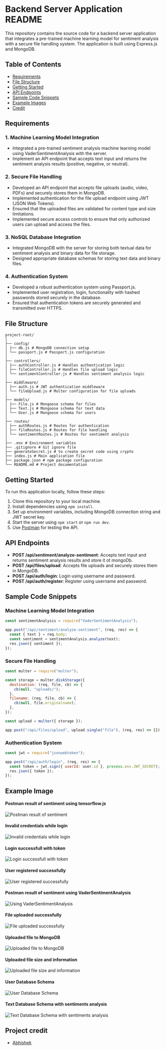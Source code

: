 # Backend Server Application README

This repository contains the source code for a backend server application that integrates a pre-trained machine learning model for sentiment analysis with a secure file handling system. The application is built using Express.js and MongoDB.

## Table of Contents

- [Requirements](#requirements)
- [File Structure](#file-structure)
- [Getting Started](#getting-started)
- [API Endpoints](#api-endpoints)
- [Sample Code Snippets](#sample-code-snippets)
- [Example Images](#example-image)
- [Credit](#project-credit)

## Requirements

### 1. Machine Learning Model Integration

- Integrated a pre-trained sentiment analysis machine learning model using VaderSentimentAnalysis with the server.
- Implement an API endpoint that accepts text input and returns the sentiment analysis results (positive, negative, or neutral).

### 2. Secure File Handling

- Developed an API endpoint that accepts file uploads (audio, video, PDFs) and securely stores them in MongoDB.
- Implemented authentication for the file upload endpoint using JWT (JSON Web Tokens).
- Ensured that the uploaded files are validated for content type and size limitations.
- Implemented secure access controls to ensure that only authorized users can upload and access the files.

### 3. NoSQL Database Integration

- Integrated MongoDB with the server for storing both textual data for sentiment analysis and binary data for file storage.
- Designed appropriate database schemas for storing text data and binary files.

### 4. Authentication System

- Developed a robust authentication system using Passport.js.
- Implemented user registration, login, functionality with hashed passwords stored securely in the database.
- Ensured that authentication tokens are securely generated and transmitted over HTTPS.

## File Structure

```
project-root/
│
├── config/
│ ├── db.js # MongoDB connection setup
│ └── passport.js # Passport.js configuration
│
├── controllers/
│ ├── authController.js # Handles authentication logic
│ ├── fileController.js # Handles file upload logic
│ └── sentimentController.js # Handles sentiment analysis logic
│
├── middleware/
│ ├── auth.js # JWT authentication middleware
│ └── fileUpload.js # Multer configuration for file uploads
│
├── models/
│ ├── File.js # Mongoose schema for files
│ ├── Text.js # Mongoose schema for text data
│ └── User.js # Mongoose schema for users
│
├── routes/
│ ├── authRoutes.js # Routes for authentication
│ ├── fileRoutes.js # Routes for file handling
│ └── sentimentRoutes.js # Routes for sentiment analysis
│
├── .env # Environment variables
├── .gitignore # Git ignore file
├── generateSecret.js # to create secret code using crypto
├── index.js # Main application file
├── package.json # npm package configuration
└── README.md # Project documentation
```

## Getting Started

To run this application locally, follow these steps:

1. Clone this repository to your local machine.
2. Install dependencies using `npm install`.
3. Set up environment variables, including MongoDB connection string and JWT secret key.
4. Start the server using `npm start` or `npm run dev`.
5. Use [Postman](https://www.postman.com/) for testing the API.

## API Endpoints

- **POST /api/sentiment/analyze-sentiment**: Accepts text input and returns sentiment analysis results and store it ot mongoDb.
- **POST /api/files/upload**: Accepts file uploads and securely stores them in MongoDB.
- **POST /api/auth/login**: Login using username and password.
- **POST /api/auth/register**: Register using username and password.

## Sample Code Snippets

### Machine Learning Model Integration

```javascript
const sentimentAnalysis = require("VaderSentimentAnalysis");

app.post("/api/sentiment/analyze-sentiment", (req, res) => {
  const { text } = req.body;
  const sentiment = sentimentAnalysis.analyze(text);
  res.json({ sentiment });
});
```

### Secure File Handling

```javascript
const multer = require("multer");

const storage = multer.diskStorage({
  destination: (req, file, cb) => {
    cb(null, "uploads/");
  },
  filename: (req, file, cb) => {
    cb(null, file.originalname);
  },
});

const upload = multer({ storage });

app.post("/api/files/upload", upload.single("file"), (req, res) => {});
```

### Authentication System

```javascript
const jwt = require("jsonwebtoken");

app.post("/api/auth/login", (req, res) => {
  const token = jwt.sign({ userId: user.id }, process.env.JWT_SECRET);
  res.json({ token });
});
```

## Example Image

#### Postman result of sentiment using tensorflow.js

![Postman result of sentiment](./images/image.png)

#### Invalid credentials while login

![Invalid credentials while login](./images/image-1.png)

#### Login successfull with token

![Login successfull with token](./images/image-2.png)

#### User registered successfully

![User registered successfully](./images/image-3.png)

#### Postman result of sentiment using VaderSentimentAnalysis

![Using VaderSentimentAnalysis ](./images/image-9.png)

#### File uploaded successfully

![File uploaded successfully ](./images/image-5.png)

#### Uploaded file to MongoDB

![Uploaded file to MongoDB](./images/image-6.png)

#### Uploaded file size and information

![Uploaded file size and information](./images/image-5.png)

#### User Database Schema

![User Database Schema](./images/image-7.png)

#### Text Database Schema with sentiments analysis

![Text Database Schema with sentiments analysis](./images/image-8.png)

## Project credit

- [Abhishek](https://www.linkedin.com/in/thissudhir/)
